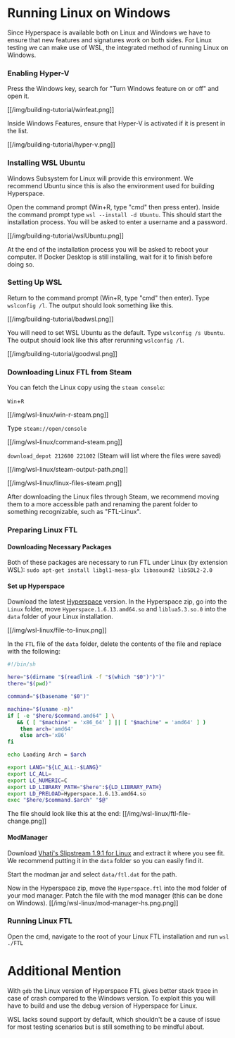 # Running Linux on Windows

Since Hyperspace is available both on Linux and Windows we have to ensure that new features and signatures work on both sides.
For Linux testing we can make use of WSL, the integrated method of running Linux on Windows.

### Enabling Hyper-V

Press the Windows key, search for "Turn Windows feature on or off" and open it.

[[/img/building-tutorial/winfeat.png]]

Inside Windows Features, ensure that Hyper-V is activated if it is present in the list.

[[/img/building-tutorial/hyper-v.png]]

### Installing WSL Ubuntu

Windows Subsystem for Linux will provide this environment. We recommend Ubuntu since this is also the environment used for building Hyperspace.

Open the command prompt (Win+R, type "cmd" then press enter). Inside the command prompt type `wsl --install -d Ubuntu`. This should start the installation process. You will be asked to enter a username and a password.

[[/img/building-tutorial/wslUbuntu.png]]

At the end of the installation process you will be asked to reboot your computer. If Docker Desktop is still installing, wait for it to finish before doing so.

### Setting Up WSL

Return to the command prompt (Win+R, type "cmd" then enter). Type `wslconfig /l`. The output should look something like this.

[[/img/building-tutorial/badwsl.png]]

You will need to set WSL Ubuntu as the default. Type `wslconfig /s Ubuntu`. The output should look like this after rerunning `wslconfig /l`.

[[/img/building-tutorial/goodwsl.png]]

### Downloading Linux FTL from Steam
You can fetch the Linux copy using the `steam console`:

`Win`+`R`

[[/img/wsl-linux/win-r-steam.png]]

Type `steam://open/console`

[[/img/wsl-linux/command-steam.png]]

`download_depot 212680 221002` (Steam will list where the files were saved)

[[/img/wsl-linux/steam-output-path.png]]

[[/img/wsl-linux/linux-files-steam.png]]

After downloading the Linux files through Steam, we recommend moving them to a more accessible path and renaming the parent folder to something recognizable, such as "FTL-Linux".

### Preparing Linux FTL

#### Downloading Necessary Packages

Both of these packages are necessary to run FTL under Linux (by extension WSL):
`sudo apt-get install libgl1-mesa-glx libasound2 libSDL2-2.0`

#### Set up Hyperspace

Download the latest [Hyperspace](https://github.com/FTL-Hyperspace/FTL-Hyperspace/releases) version.
In the Hyperspace zip, go into the `Linux` folder, move `Hyperspace.1.6.13.amd64.so` and `liblua5.3.so.0` into the `data` folder of your Linux installation.

[[/img/wsl-linux/file-to-linux.png]]

In the `FTL` file of the `data` folder, delete the contents of the file and replace with the following:
```sh
#!/bin/sh

here="$(dirname "$(readlink -f "$(which "$0")")")"
there="$(pwd)"

command="$(basename "$0")"

machine="$(uname -m)"
if [ -e "$here/$command.amd64" ] \
   && ( [ "$machine" = 'x86_64' ] || [ "$machine" = 'amd64' ] )
    then arch='amd64'
    else arch='x86'
fi

echo Loading Arch = $arch

export LANG="${LC_ALL:-$LANG}"
export LC_ALL=
export LC_NUMERIC=C
export LD_LIBRARY_PATH="$here":${LD_LIBRARY_PATH}
export LD_PRELOAD=Hyperspace.1.6.13.amd64.so
exec "$here/$command.$arch" "$@"
```

The file should look like this at the end:
[[/img/wsl-linux/ftl-file-change.png]]

#### ModManager

Download [Vhati's Slipstream 1.9.1 for Linux](https://sourceforge.net/projects/slipstreammodmanager/files/Slipstream/1.9.1/SlipstreamModManager_1.9.1-Unix.tar.gz/download) and extract it where you see fit. We recommend putting it in the `data` folder so you can easily find it.

Start the modman.jar and select `data/ftl.dat` for the path.

Now in the Hyperspace zip, move the `Hyperspace.ftl` into the mod folder of your mod manager.
Patch the file with the mod manager (this can be done on Windows).
[[/img/wsl-linux/mod-manager-hs.png.png]]

### Running Linux FTL

Open the cmd, navigate to the root of your Linux FTL installation and run `wsl ./FTL`

# Additional Mention

With `gdb` the Linux version of Hyperspace FTL gives better stack trace in case of crash compared to the Windows version. To exploit this you will have to build and use the debug version of Hyperspace for Linux.

WSL lacks sound support by default, which shouldn't be a cause of issue for most testing scenarios but is still something to be mindful about.
